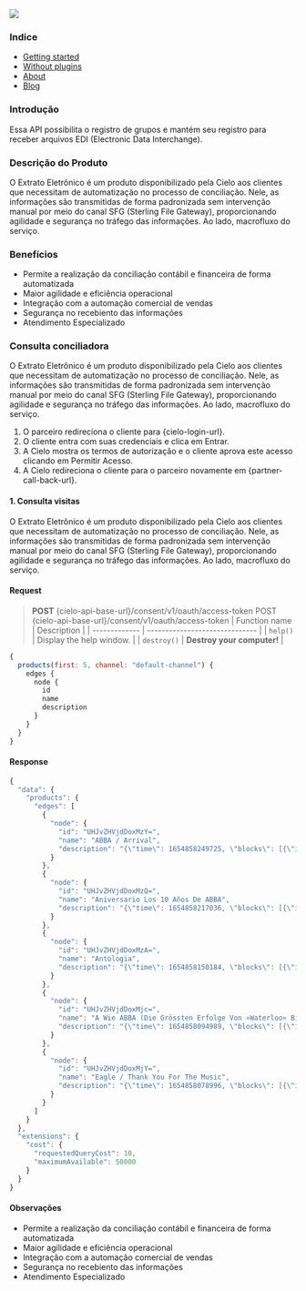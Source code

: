 ![](https://www.acate.com.br/wp-content/uploads/2021/12/zaz-conecta-anuncio-1200x600px-2.png)

### Indice

<ul>
  <li {% if page.url contains '/getting-started' %}class="active"{% endif %}><a href="/getting-started/">Getting started</a></li>
  <li {% if page.url contains '/without-plugin' %}class="active"{% endif %}><a href="/without-plugins/">Without plugins</a></li>
  <li {% if page.url contains '/about' %}class="active"{% endif %}><a href="/about/">About</a></li>
  <li {% if page.url contains '/blog' %}class="active"{% endif %}><a href="/blog/">Blog</a></li>
</ul>

### Introdução

Essa API possibilita o registro de grupos e mantém seu registro para receber arquivos EDI (Electronic Data Interchange).

### Descrição do Produto

O Extrato Eletrônico é um produto disponibilizado pela Cielo aos clientes que necessitam de automatização no processo de conciliação. Nele, as informações são transmitidas de forma padronizada sem intervenção manual por meio do canal SFG (Sterling File Gateway), proporcionando agilidade e segurança no tráfego das informações. Ao lado, macrofluxo do serviço.

### Benefícios

- Permite a realização da conciliação contábil e financeira de forma automatizada
- Maior agilidade e eficiência operacional
- Integração com a automação comercial de vendas
- Segurança no recebiento das informações
- Atendimento Especializado

### Consulta conciliadora

O Extrato Eletrônico é um produto disponibilizado pela Cielo aos clientes que necessitam de automatização no processo de conciliação. Nele, as informações são transmitidas de forma padronizada sem intervenção manual por meio do canal SFG (Sterling File Gateway), proporcionando agilidade e segurança no tráfego das informações. Ao lado, macrofluxo do serviço.

1. O parceiro redireciona o cliente para {cielo-login-url}.
2. O cliente entra com suas credenciais e clica em Entrar.
3. A Cielo mostra os termos de autorização e o cliente aprova este acesso clicando em Permitir Acesso.
4.  A Cielo redireciona o cliente para o parceiro novamente em {partner-call-back-url}. 

#### 1. Consulta visitas

O Extrato Eletrônico é um produto disponibilizado pela Cielo aos clientes que necessitam de automatização no processo de conciliação. Nele, as informações são transmitidas de forma padronizada sem intervenção manual por meio do canal SFG (Sterling File Gateway), proporcionando agilidade e segurança no tráfego das informações. Ao lado, macrofluxo do serviço.

#### Request


> **POST** {cielo-api-base-url}/consent/v1/oauth/access-token POST {cielo-api-base-url}/consent/v1/oauth/access-token
> | Function name | Description                    |
> | ------------- | ------------------------------ |
> | `help()`      | Display the help window.       |
> | `destroy()`   | **Destroy your computer!**     |

```javascript
{
  products(first: 5, channel: "default-channel") {
    edges {
      node {
        id
        name
        description
      }
    }
  }
}
```

#### Response

```javascript
{
  "data": {
    "products": {
      "edges": [
        {
          "node": {
            "id": "UHJvZHVjdDoxMzY=",
            "name": "ABBA / Arrival",
            "description": "{\"time\": 1654858249725, \"blocks\": [{\"id\": \"0\", \"data\": {\"text\": \"\"}, \"type\": \"paragraph\"}], \"version\": \"2.23.1\"}"
          }
        },
        {
          "node": {
            "id": "UHJvZHVjdDoxMzQ=",
            "name": "Aniversario Los 10 Años De ABBA",
            "description": "{\"time\": 1654858217036, \"blocks\": [{\"id\": \"0\", \"data\": {\"text\": \"\"}, \"type\": \"paragraph\"}], \"version\": \"2.23.1\"}"
          }
        },
        {
          "node": {
            "id": "UHJvZHVjdDoxMzA=",
            "name": "Antologia",
            "description": "{\"time\": 1654858150184, \"blocks\": [{\"id\": \"0\", \"data\": {\"text\": \"\"}, \"type\": \"paragraph\"}], \"version\": \"2.23.1\"}"
          }
        },
        {
          "node": {
            "id": "UHJvZHVjdDoxMjc=",
            "name": "A Wie ABBA (Die Grössten Erfolge Von »Waterloo« Bis »Super Trouper«)",
            "description": "{\"time\": 1654858094989, \"blocks\": [{\"id\": \"0\", \"data\": {\"text\": \"\"}, \"type\": \"paragraph\"}], \"version\": \"2.23.1\"}"
          }
        },
        {
          "node": {
            "id": "UHJvZHVjdDoxMjY=",
            "name": "Eagle / Thank You For The Music",
            "description": "{\"time\": 1654858078996, \"blocks\": [{\"id\": \"0\", \"data\": {\"text\": \"\"}, \"type\": \"paragraph\"}], \"version\": \"2.23.1\"}"
          }
        }
      ]
    }
  },
  "extensions": {
    "cost": {
      "requestedQueryCost": 10,
      "maximumAvailable": 50000
    }
  }
}
```

#### Observações

- Permite a realização da conciliação contábil e financeira de forma automatizada
- Maior agilidade e eficiência operacional
- Integração com a automação comercial de vendas
- Segurança no recebiento das informações
- Atendimento Especializado